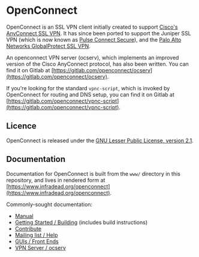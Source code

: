 # OpenConnect

OpenConnect is an SSL VPN client initially created to support [Cisco's AnyConnect SSL VPN](http://www.cisco.com/go/asm).
It has since been ported to support the Juniper SSL VPN (which is now known as [Pulse Connect Secure](https://www.pulsesecure.net/products/connect-secure/)),
and the [Palo Alto Networks GlobalProtect SSL VPN](https://www.paloaltonetworks.com/features/vpn).

An openconnect VPN server (ocserv), which implements an improved version of the Cisco AnyConnect protocol, has also been written.
You can find it on Gitlab at [https://gitlab.com/openconnect/ocserv](https://gitlab.com/openconnect/ocserv).

If you're looking for the standard `vpnc-script`, which is invoked by OpenConnect for routing and DNS setup,
you can find it on Gitlab at [https://gitlab.com/openconnect/vpnc-script](https://gitlab.com/openconnect/vpnc-script).

## Licence

OpenConnect is released under the [GNU Lesser Public License, version 2.1](https://www.infradead.org/openconnect/licence.html).

## Documentation

Documentation for OpenConnect is built from the `www/` directory in this repository, and lives in rendered form at [https://www.infradead.org/openconnect](https://www.infradead.org/openconnect).

Commonly-sought documentation:

* [Manual](https://www.infradead.org/openconnect/manual.html)
* [Getting Started / Building](https://www.infradead.org/openconnect/building.html) (includes build instructions)
* [Contribute](https://www.infradead.org/openconnect/contribute.html)
* [Mailing list / Help](https://www.infradead.org/openconnect/mail.html)
* [GUIs / Front Ends](https://www.infradead.org/openconnect/gui.html)
* [VPN Server / ocserv](http://www.infradead.org/ocserv/)

